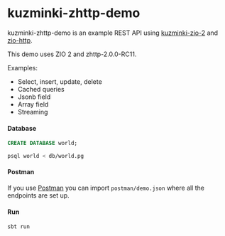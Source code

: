 # kuzminki-zhttp-demo

kuzminki-zhttp-demo is an example REST API using [kuzminki-zio-2](https://github.com/karimagnusson/kuzminki-zio-2) and [zio-http](https://github.com/dream11/zio-http).

This demo uses ZIO 2 and zhttp-2.0.0-RC11.

Examples:
- Select, insert, update, delete
- Cached queries
- Jsonb field
- Array field
- Streaming

#### Database

```sql
CREATE DATABASE world;
```

```bash
psql world < db/world.pg
```

#### Postman

If you use [Postman](https://www.postman.com/) you can import `postman/demo.json` where all the endpoints are set up.

#### Run

```sbt
sbt run
```